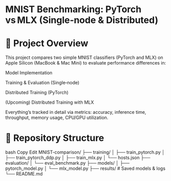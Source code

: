 # MNIST Benchmarking: PyTorch vs MLX (Single‑node & Distributed)

<h1>🧭 Project Overview</h1>
This project compares two simple MNIST classifiers (PyTorch and MLX) on Apple Silicon (MacBook & Mac Mini) to evaluate performance differences in:

Model Implementation

Training & Evaluation (Single‑node)

Distributed Training (PyTorch)

(Upcoming) Distributed Training with MLX

Everything’s tracked in detail via metrics: accuracy, inference time, throughput, memory usage, CPU/GPU utilization.


<h1>📁 Repository Structure </h1>
bash
Copy
Edit
MNIST-comparison/
├── training/
│   ├── train_pytorch.py
│   ├── train_pytorch_ddp.py
│   ├── train_mlx.py
│   └── hosts.json
├── evaluation/
│   └── eval_benchmark.py
├── models/
│   ├── pytorch_model.py
│   └── mlx_model.py
├── results/               # Saved models & logs
└── README.md






